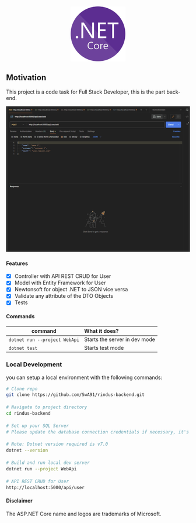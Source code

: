 <p align="center">
    <img src="preview/net-core.png" width="150">
</p>

## Motivation

This project is a code task for Full Stack Developer, this is the part back-end.

<p>
  <img alt="Preview" src="preview/preview.gif">
</p>

#### Features

- [x] Controller with API REST CRUD for User
- [x] Model with Entity Framework for User
- [x] Newtonsoft for object .NET to JSON vice versa
- [x] Validate any attribute of the DTO Objects
- [x] Tests

#### Commands

| command                           | What it does?                                 |
| --------------------------------- | :-------------------------------------------- |
| `dotnet run --project WebApi`     | Starts the server in dev mode                 |
| `dotnet test`                     | Starts test mode                |

### Local Development

you can setup a local environment with the following commands:

```bash
# Clone repo
git clone https://github.com/SwA91/rindus-backend.git

# Navigate to project directory
cd rindus-backend

# Set up your SQL Server
# Please update the database connection credentials if necessary, it's in WebApi/appsettings.json

# Note: Dotnet version required is v7.0
dotnet --version

# Build and run local dev server
dotnet run --project WebApi

# API REST CRUD for User
http://localhost:5000/api/user
```

#### Disclaimer

The ASP.NET Core name and logos are trademarks of Microsoft.
